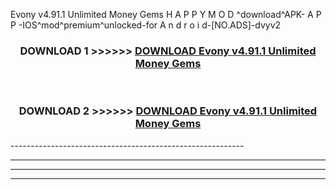  Evony v4.91.1 Unlimited Money Gems  H A P P Y M O D ^download^APK- A P P -IOS^mod^premium^unlocked-for A n d r o i d-[NO.ADS]-dvyv2



<div align="center">

<h3>DOWNLOAD 1 >>>>>> <a href="https://en-mod.web.app/?en= Evony v4.91.1 Unlimited Money Gems ">DOWNLOAD Evony v4.91.1 Unlimited Money Gems  </a></h3><br>

<h3>DOWNLOAD 2 >>>>>> <a href="https://en-mod.web.app/?en= Evony v4.91.1 Unlimited Money Gems ">DOWNLOAD Evony v4.91.1 Unlimited Money Gems  </a></h3>

</div>
----------------------------------------------------------

----------------------------------------------------------

----------------------------------------------------------

----------------------------------------------------------



